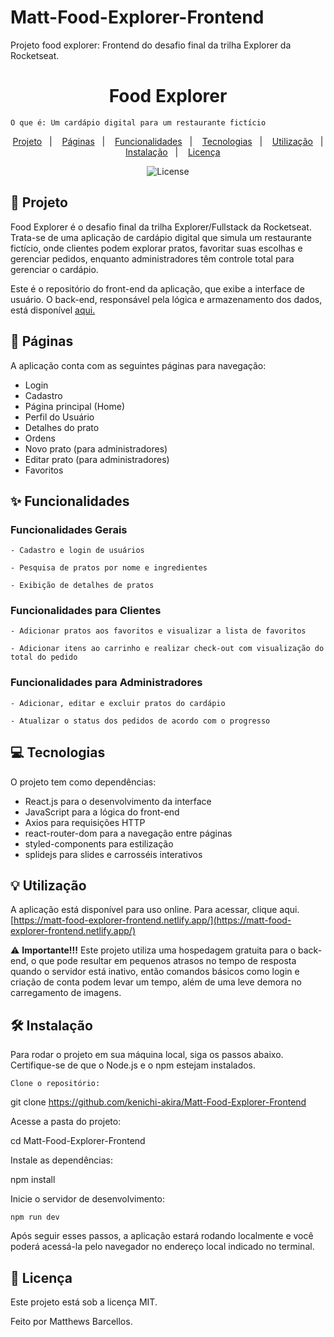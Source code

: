 # Matt-Food-Explorer-Frontend
 Projeto food explorer: Frontend do desafio final da trilha Explorer da Rocketseat. 

<h1 align="center" style="text-align: center;"> Food Explorer </h1>

    O que é: Um cardápio digital para um restaurante fictício

<p align="center"> <a href="#project">Projeto</a>&nbsp;&nbsp;&nbsp;|&nbsp;&nbsp;&nbsp; <a href="#pages">Páginas</a>&nbsp;&nbsp;&nbsp;|&nbsp;&nbsp;&nbsp; <a href="#features">Funcionalidades</a>&nbsp;&nbsp;&nbsp;|&nbsp;&nbsp;&nbsp; <a href="#technologies">Tecnologias</a>&nbsp;&nbsp;&nbsp;|&nbsp;&nbsp;&nbsp; <a href="#usage">Utilização</a>&nbsp;&nbsp;&nbsp;|&nbsp;&nbsp;&nbsp; <a href="#install">Instalação</a>&nbsp;&nbsp;&nbsp;|&nbsp;&nbsp;&nbsp; <a href="#license">Licença</a> </p> <p align="center"> <img alt="License" src="https://img.shields.io/static/v1?label=license&message=MIT&color=49AA26&labelColor=000000"> </p> <h2 id="project">📁 Projeto</h2>

Food Explorer é o desafio final da trilha Explorer/Fullstack da Rocketseat. Trata-se de uma aplicação de cardápio digital que simula um restaurante fictício, onde clientes podem explorar pratos, favoritar suas escolhas e gerenciar pedidos, enquanto administradores têm controle total para gerenciar o cardápio.

Este é o repositório do front-end da aplicação, que exibe a interface de usuário. O back-end, responsável pela lógica e armazenamento dos dados, está disponível [aqui.](https://github.com/kenichi-akira/Matt-Food-Explorer-Backend/tree/main)
<h2 id="pages">📃 Páginas</h2>

A aplicação conta com as seguintes páginas para navegação:

- Login
- Cadastro
- Página principal (Home)
- Perfil do Usuário
- Detalhes do prato
- Ordens
- Novo prato (para administradores)
- Editar prato (para administradores)
- Favoritos

<h2 id="features">✨ Funcionalidades</h2>

### Funcionalidades Gerais

    - Cadastro e login de usuários
    
    - Pesquisa de pratos por nome e ingredientes
    
    - Exibição de detalhes de pratos

### Funcionalidades para Clientes

    - Adicionar pratos aos favoritos e visualizar a lista de favoritos
    
    - Adicionar itens ao carrinho e realizar check-out com visualização do total do pedido

### Funcionalidades para Administradores

    - Adicionar, editar e excluir pratos do cardápio
    
    - Atualizar o status dos pedidos de acordo com o progresso

<h2 id="technologies">💻 Tecnologias</h2>

O projeto tem como dependências:

- React.js para o desenvolvimento da interface
- JavaScript para a lógica do front-end
- Axios para requisições HTTP
- react-router-dom para a navegação entre páginas
- styled-components para estilização
- splidejs para slides e carrosséis interativos

<h2 id="usage">💡 Utilização</h2>

A aplicação está disponível para uso online. Para acessar, clique aqui. [https://matt-food-explorer-frontend.netlify.app/](https://matt-food-explorer-frontend.netlify.app/)

⚠️ **Importante!!!** Este projeto utiliza uma hospedagem gratuita para o back-end, o que pode resultar em pequenos atrasos no tempo de resposta quando o servidor está inativo, então comandos básicos como login e criação de conta podem levar um tempo, além de uma leve demora no carregamento de imagens.

<h2 id="install">🛠 Instalação</h2>

Para rodar o projeto em sua máquina local, siga os passos abaixo. Certifique-se de que o Node.js e o npm estejam instalados.

    Clone o repositório:

git clone https://github.com/kenichi-akira/Matt-Food-Explorer-Frontend

Acesse a pasta do projeto:

cd Matt-Food-Explorer-Frontend

Instale as dependências:

npm install

Inicie o servidor de desenvolvimento:

    npm run dev

Após seguir esses passos, a aplicação estará rodando localmente e você poderá acessá-la pelo navegador no endereço local indicado no terminal.
<h2 id="license">📝 Licença</h2>

Este projeto está sob a licença MIT.

Feito por Matthews Barcellos.
